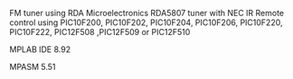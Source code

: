 FM tuner using RDA Microelectronics RDA5807 tuner with NEC IR Remote control  using PIC10F200, PIC10F202, PIC10F204, PIC10F206, PIC10F220, PIC10F222, PIC12F508 ,PIC12F509 or PIC12F510

MPLAB IDE 8.92

MPASM 5.51
